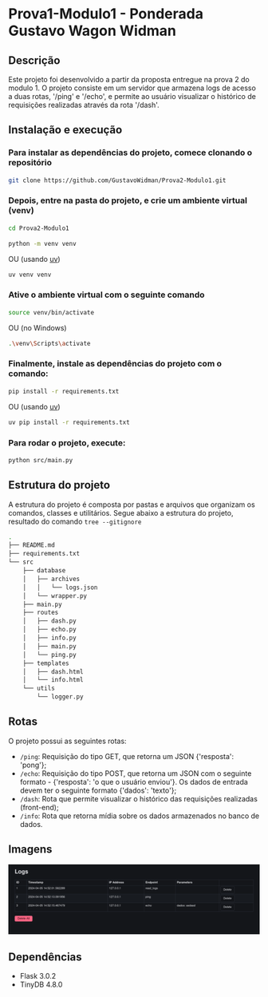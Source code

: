 # Prova1-Modulo1 - Ponderada Gustavo Wagon Widman

## Descrição

Este projeto foi desenvolvido a partir da proposta entregue na prova 2 do modulo 1. O projeto consiste em um servidor que armazena logs de acesso a duas rotas, '/ping' e '/echo', e permite ao usuário visualizar o histórico de requisições realizadas através da rota '/dash'.

## Instalação e execução

### Para instalar as dependências do projeto, comece clonando o repositório

```bash
git clone https://github.com/GustavoWidman/Prova2-Modulo1.git
```

### Depois, entre na pasta do projeto, e crie um ambiente virtual (venv)

```bash
cd Prova2-Modulo1
```

```bash
python -m venv venv
```

OU (usando [uv](https://github.com/astral-sh/uv))

```bash
uv venv venv
```

### Ative o ambiente virtual com o seguinte comando

```bash
source venv/bin/activate
```

OU (no Windows)

```bash
.\venv\Scripts\activate
```

### Finalmente, instale as dependências do projeto com o comando:

```bash
pip install -r requirements.txt
```

OU (usando [uv](https://github.com/astral-sh/uv))

```bash
uv pip install -r requirements.txt
```

### Para rodar o projeto, execute:

```bash
python src/main.py
```

## Estrutura do projeto

A estrutura do projeto é composta por pastas e arquivos que organizam os comandos, classes e utilitários. Segue abaixo a estrutura do projeto, resultado do comando `tree --gitignore`

```bash
.
├── README.md
├── requirements.txt
└── src
    ├── database
    │   ├── archives
    │   │   └── logs.json
    │   └── wrapper.py
    ├── main.py
    ├── routes
    │   ├── dash.py
    │   ├── echo.py
    │   ├── info.py
    │   ├── main.py
    │   └── ping.py
    ├── templates
    │   ├── dash.html
    │   └── info.html
    └── utils
        └── logger.py
```

## Rotas

O projeto possui as seguintes rotas:

- `/ping`: Requisição do tipo GET, que retorna um JSON {'resposta': 'pong'};
- `/echo`: Requisição do tipo POST, que retorna um JSON com o seguinte formato - {'resposta': 'o que o usuário enviou'}. Os dados de entrada devem ter o seguinte formato {'dados': 'texto'};
- `/dash`: Rota que permite visualizar o histórico das requisições realizadas (front-end);
- `/info`: Rota que retorna mídia sobre os dados armazenados no banco de dados.

## Imagens

![Dash](imgs/dash.png)

## Dependências

- Flask 3.0.2
- TinyDB 4.8.0
